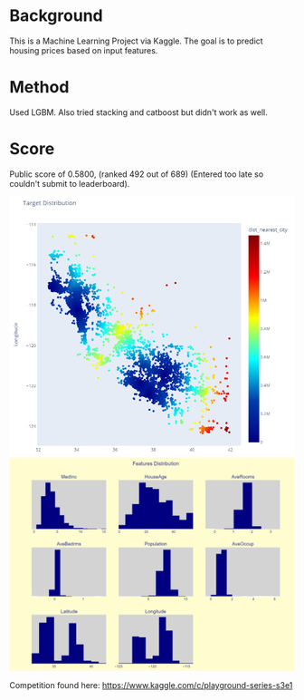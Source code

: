 # Background

This is a Machine Learning Project via Kaggle. The goal is to predict housing prices based on input features.

# Method

Used LGBM. Also tried stacking and catboost but didn't work as well.

# Score 

Public score of 0.5800, (ranked 492 out of 689) (Entered too late so couldn't submit to leaderboard).

![Description of Image 1](heatmap.png)
![Description of Image 1](feature_dist.png)

Competition found here: https://www.kaggle.com/c/playground-series-s3e1
